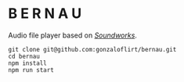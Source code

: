 # B E R N A U

Audio file player based on [*Soundworks*](https://github.com/collective-soundworks/soundworks/).

```
git clone git@github.com:gonzaloflirt/bernau.git
cd bernau
npm install
npm run start
```
